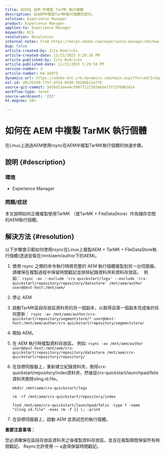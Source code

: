 ```yaml
---
title: 如何在 AEM 中複製 TarMK 執行個體
description: 在AEM中複製TarMK執行個體的提示。
solution: Experience Manager
product: Experience Manager
applies-to: Experience Manager
keywords: KCS
resolution: Resolution
internal-notes: From https://helpx.adobe.com/experience-manager/kb/how-to-clone-an-AEM-TarMK-instance-AEM.html
bug: false
article-created-by: Zita Rodricks
article-created-date: 11/21/2023 5:28:16 PM
article-published-by: Zita Rodricks
article-published-date: 11/21/2023 5:29:58 PM
version-number: 4
article-number: KA-16875
dynamics-url: https://adobe-ent.crm.dynamics.com/main.aspx?forceUCI=1&pagetype=entityrecord&etn=knowledgearticle&id=5cbc745a-9388-ee11-8179-6045bd006295
exl-id: d9c35199-775f-4f24-8d30-3828bb11e7f6
source-git-commit: 587bd12eee4c59977122393de5e73f15f6062614
workflow-type: tm+mt
source-wordcount: '223'
ht-degree: 28%

---
```


# 如何在 AEM 中複製 TarMK 執行個體


在Linux上透過AEM使用rsync在AEM中複製TarMK執行個體的快速步驟。

## 說明 {#description}


### <b>環境</b>

- Experience Manager




### <b>問題/症狀</b>

本文說明如何正確複製使用TarMK （或TarMK + FileDataStore）作為儲存空間的AEM執行個體。


## 解決方法 {#resolution}


以下步驟會示範如何使用rsync在Linux上複製AEM + TarMK + FileDataStore執行個體(透過安裝在/mnt/aem/author下的AEM)。

1. 使用 rsync 之類的命令執行時將完整的 AEM 執行個體複製到另一台伺服器。  請確保在複製過程中保留時間戳記並排除紀錄資料夾和資料存放區。  例如： `rsync -av --exclude 'crx-quickstart/logs' --exclude 'crx-quickstart/repository/repository/datastore' /mnt/aem/author user@dest-host:/mnt/aem/`
2. 停止 AEM
3. 啟動TarMK區段存放區資料夾的另一個副本，以取得自第一個副本完成後的任何更新： `rsync -av /mnt/aem/author/crx-quickstart/repository/segmentstore/* user@dest-host:/mnt/aem/author/crx-quickstart/repository/segmentstore/`
4. 開始 AEM。
5. 在 AEM 執行時複製資料存放區。 例如: `rsync -av /mnt/aem/author user@dest-host:/mnt/aem/crx-quickstart/repository/repository/datastore /mnt/aem/crx-quickstart/repository/repository/`
6. 在目標伺服器上，重新建立紀錄資料夾，刪除crx-quickstart/repository/index資料夾，然後從crx-quickstart/launchpad/felix資料夾刪除sling.id.file。

   `mkdir /mnt/aem/crx-quickstart/logs`

   `rm -rf /mnt/aem/crx-quickstart/repository/index`

   `find /mnt/aem/crx-quickstart/launchpad/felix -type f -name "sling.id.file" -exec rm -f {} \; -print`
7. 在目標伺服器上，啟動 AEM 並測試您的執行個體。


<b>重要注意事項：</b>

您必須確保在區段存放區資料夾之後複製資料存放區，並且在複製期間保留所有時間戳記。 Rsync允許使用 — a選項保留時間戳記。
